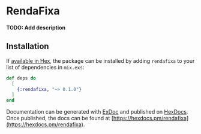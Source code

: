 # RendaFixa

**TODO: Add description**

## Installation

If [available in Hex](https://hex.pm/docs/publish), the package can be installed
by adding `rendafixa` to your list of dependencies in `mix.exs`:

```elixir
def deps do
  [
    {:rendafixa, "~> 0.1.0"}
  ]
end
```

Documentation can be generated with [ExDoc](https://github.com/elixir-lang/ex_doc)
and published on [HexDocs](https://hexdocs.pm). Once published, the docs can
be found at [https://hexdocs.pm/rendafixa](https://hexdocs.pm/rendafixa).

